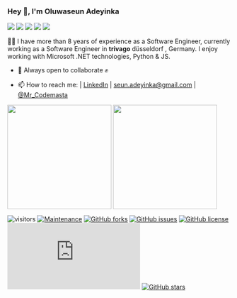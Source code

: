 ### Hey 👋, I'm Oluwaseun Adeyinka

[![](https://vistr.dev/badge?repo=codemasta.codemasta&corners=square)](https://github.com/codemasta/vistr.dev)
[![](https://img.shields.io/badge/-@Mr_Codemasta-%231DA1F2?style=flat-square&logo=twitter&logoColor=ffffff)](https://twitter.com/Mr_Codemasta)
[![](https://img.shields.io/badge/-@codemasta-%23181717?style=flat-square&logo=github)](https://github.com/codemasta)
[![](https://img.shields.io/badge/-Oluwaseun%20Adeyinka-blue?style=flat-square&logo=Linkedin&logoColor=white&link=https://www.linkedin.com/in/adeyinkaoluwaseun/)](https://www.linkedin.com/in/adeyinkaoluwaseun/)
[![](https://img.shields.io/website?color=0ab9e6&style=flat-square&up_message=adeyinkaseun.com&url=https%3A%2F%2Fadeyinkaseun.com)](https://adeyinkaseun.com)

<!--
**codemasta/codemasta** is a ✨ _special_ ✨ repository because its `README.md` (this file) appears on your GitHub profile.


Here are some ideas to get you started:

- 🔭 I’m currently working on ...
- 🌱 I’m currently learning ...
- 👯 I’m looking to collaborate on ...
- 🤔 I’m looking for help with ...
- 💬 Ask me about ...
- 📫 How to reach me: ...
- 😄 Pronouns: ...
- ⚡ Fun fact: ...
-->
 👨‍💻  I have more than 8 years of experience as a Software Engineer, currently working as a Software Engineer in **trivago** düsseldorf , Germany. I enjoy working with Microsoft .NET technologies, Python & JS.


- 👯 Always open to collaborate ✊


- 📫 How to reach me: | <a href="https://www.linkedin.com/in/adeyinkaoluwaseun/">LinkedIn</a> | <a href="mailto:seun.adeyinka@gmail.com">seun.adeyinka@gmail.com</a> | <a href="https://twitter.com/Mr_Codemasta">@Mr_Codemasta</a>



<a href="https://github.com/codemasta/codemasta">
	<img height="235px" align="center" src="https://github-readme-stats.vercel.app/api?username=codemasta&title_color=ffffff&theme=vue-dark&show_icons=true&count_private=true" /></a>
<a href="https://github.com/codemasta/codemasta"><img height="235px" align="center" src="https://github-readme-stats.vercel.app/api/top-langs/?username=codemasta&title_color=ffffff&theme=vue-dark&show_icons=true&count_private=true" /></a>

<p></p>
<p></p>

![visitors](https://visitor-badge.glitch.me/badge?page_id=codemasta)
[![Maintenance](https://img.shields.io/badge/Maintained%3F-yes-green.svg)](https://gitHub.com/codemasta/codemasta/graphs/commit-activity)
[![GitHub forks](https://img.shields.io/github/forks/codemasta/codemasta.svg)](https://github.com/codemasta/codemasta/network)
[![GitHub issues](https://img.shields.io/github/issues/codemasta/codemasta.svg)](https://github.com/codemasta/codemasta/issues)
[![GitHub license](https://img.shields.io/github/license/codemasta/codemasta.svg)](https://github.com/codemasta/codemasta/blob/main/LICENSE)
[![Only 32 Kb](https://badge-size.herokuapp.com/codemasta/codemasta/main/README.md)](https://github.com/codemasta/codemasta/blob/main/README.md)
[![GitHub stars](https://img.shields.io/github/stars/codemasta/codemasta.svg?style=flat&label=Star&maxAge=2592000)](https://github.com/codemasta/codemasta/stargazers/)

